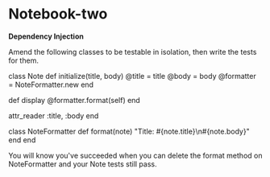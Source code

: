 # Notebook-two

<b>Dependency Injection</b>

Amend the following classes to be testable in isolation, then write the tests for them.

class Note
  def initialize(title, body)
    @title = title
    @body = body
    @formatter = NoteFormatter.new
  end

  def display
    @formatter.format(self)
  end

  attr_reader :title, :body
end

class NoteFormatter
  def format(note)
    "Title: #{note.title}\n#{note.body}"
  end
end

You will know you've succeeded when you can delete the format method on NoteFormatter and your Note tests still pass.
